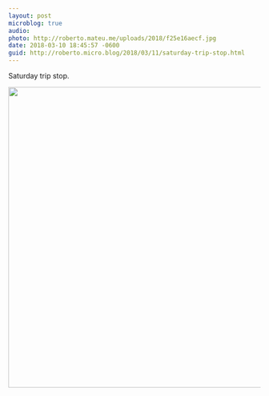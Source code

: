 ```yaml
---
layout: post
microblog: true
audio: 
photo: http://roberto.mateu.me/uploads/2018/f25e16aecf.jpg
date: 2018-03-10 18:45:57 -0600
guid: http://roberto.micro.blog/2018/03/11/saturday-trip-stop.html
---
```

Saturday trip stop.

<img src="http://roberto.mateu.me/uploads/2018/f25e16aecf.jpg" width="600" height="600" />
